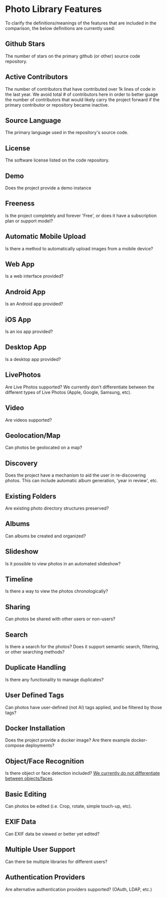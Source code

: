 # Photo Library Features

To clarify the definitions/meanings of the features that are included in the comparison, the below definitions are currently used:

## Github Stars

The number of stars on the primary github (or other) source code repository.

## Active Contributors

The number of contributors that have contributed over 1k lines of code in the last year.
We avoid total # of contributors here in order to better guage the number of contributors that would likely carry the project forward if the primary contributor or repository became inactive.

## Source Language

The primary language used in the repository's source code.

## License

The software license listed on the code repository.

## Demo

Does the project provide a demo instance

## Freeness

Is the project completely and forever 'Free', or does it have a subscription plan or support model?

## Automatic Mobile Upload

Is there a method to automatically upload images from a mobile device?

## Web App

Is a web interface provided?

## Android App

Is an Android app provided?

## iOS App

Is an ios app provided?

## Desktop App

Is a desktop app provided?

## LivePhotos

Are Live Photos supported? We currently don't differentiate between the different types of Live Photos (Apple, Google, Samsung, etc).

## Video

Are videos supported?

## Geolocation/Map

Can photos be geolocated on a map?

## Discovery

Does the project have a mechanism to aid the user in re-discovering photos. This can include automatic album generation, 'year in review', etc.

## Existing Folders

Are existing photo directory structures preserved?

## Albums

Can albums be created and organized?

## Slideshow

Is it possible to view photos in an automated slideshow?

## Timeline

Is there a way to view the photos chronologically?

## Sharing

Can photos be shared with other users or non-users?

## Search

Is there a search for the photos? Does it support semantic search, filtering, or other searching methods?

## Duplicate Handling

Is there any functionality to manage duplicates?

## User Defined Tags

Can photos have user-defined (not AI) tags applied, and be filtered by those tags?

## Docker Installation

Does the project provide a docker image? Are there example docker-compose deployments?

## Object/Face Recognition

Is there object or face detection included? [We currently do not differentiate between objects/faces](https://github.com/meichthys/foss_photo_libraries/issues/16).

## Basic Editing

Can photos be edited (i.e. Crop, rotate, simple touch-up, etc).

## EXIF Data

Can EXIF data be viewed or better yet edited?

## Multiple User Support

Can there be multiple libraries for different users?

## Authentication Providers

Are alternative authentication providers supported? (OAuth, LDAP, etc.)